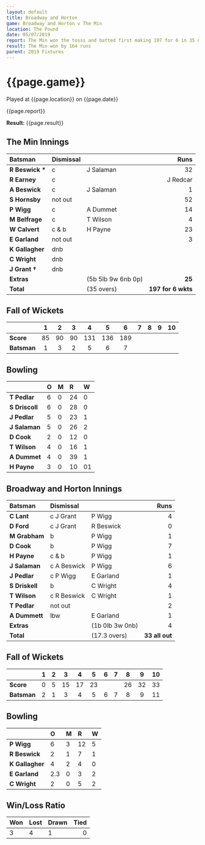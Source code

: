 ```yaml
---
layout: default
title: Broadway and Horton
game: Broadway and Horton v The Min
location: The Pound
date: 05/07/2019
report: The Min won the tosss and batted first making 197 for 6 in 35 overs. Broadway and Horton replied with 33 all out.
result: The Min won by 164 runs
parent: 2019 Fixtures
---
```


# {{page.game}}

Played at {{page.location}} on {{page.date}}

{{page.report}}

**Result:** {{page.result}}

## The Min Innings

| Batsman | Dismissal |  | Runs |
|:---|:---|---|---:|
| **R Beswick &#42;** | c | J Salaman | 32 | 
| **R Earney** | c |  | J Redcar | 43 |
| **A Beswick** | c | J Salaman | 1 | 
| **S Hornsby** | not out |  | 52 | 
| **P Wigg** | c | A Dummet | 14 | 
| **M Belfrage** | c | T Wilson | 4 | 
| **W Calvert** | c & b | H Payne | 23 | 
| **E Garland** | not out |   | 3 | 
| **K Gallagher** | dnb |  |  | 
| **C Wright** | dnb |  |  |
| **J Grant &#8224;** | dnb |  |  |
| **Extras** | | (5b 5lb 9w 6nb 0p) | **25** | 
| **Total** | | (35 overs) | **197 for 6 wkts** | 

## Fall of Wickets

| | 1 | 2 | 3 | 4 | 5 | 6 | 7 | 8 | 9 | 10 |
|---|:---:|:---:|:---:|:---:|:---:|:---:|:---:|:---:|:---:|:---:|
| **Score** | 85 | 90 | 90 | 131 | 136 | 189 |  |   |  |  | 
| **Batsman** | 1 | 3 | 2 | 5 | 6 | 7 |  |  |  |  | 

## Bowling

| | O | M | R | W |
|---|:---|:---|:---|:---|
| **T Pedlar** | 6 | 0 | 24 | 0 | 
| **S Driscoll** | 6 | 0 | 28 | 0 | 
| **J Pedlar** | 5 | 0 | 23 | 1 | 
| **J Salaman** | 5 | 0 | 26 | 2 | 
| **D Cook** | 2 | 0 | 12 | 0 |
| **T Wilson** | 4 | 0 | 16 | 1 |
| **A Dummet** | 4 | 0 | 39 | 1 |
| **H Payne** | 3 | 0 | 10 | 01 |

 ## Broadway and Horton Innings

| Batsman | Dismissal |  | Runs |
|:---|:---|---|---:|
| **C Lant** | c J Grant | P Wigg | 4 | 
| **D Ford** | c J Grant | R Beswick | 0 | 
| **M Grabham** | b | P Wigg | 1 | 
| **D Cook** | b | P Wigg | 7 | 
| **H Payne** | c & b | P Wigg | 1 | 
| **J Salaman** | c A Beswick | P Wigg | 6 | 
| **J Pedlar** | c P Wigg | E Garland | 1 | 
| **S Driskell** | b | C Wright | 4 | 
| **T Wilson** | c R Beswick | C Wright | 1 | 
| **T Pedlar** | not out |  | 2 | 
| **A Dummett** | lbw | E Garland | 1 | 
| **Extras** | | (1b 0lb 3w 0nb) | 4 | 
| **Total** | | (17.3 overs) | **33 all out** | 

## Fall of Wickets

| | 1 | 2 | 3 | 4 | 5 | 6 | 7 | 8 | 9 | 10 |
|---|:---:|:---:|:---:|:---:|:---:|:---:|:---:|:---:|:---:|:---:|
| **Score** | 0 | 5 | 15 | 17 | 23 |  |  | 26 | 32 | 33 |
| **Batsman** | 2 | 1 | 3 | 4 | 5 | 6 | 7 | 8 | 9 | 11 |

## Bowling

| | O | M | R | W |
|---|:---|:---|:---|:---|
| **P Wigg** | 6 | 3 | 12 | 5 | 
| **R Beswick** | 2 | 1 | 7 | 1 | 
| **K Gallagher** | 4 | 2 | 4 | 0 | 
| **E Garland** | 2.3 | 0 | 3 | 2 |
| **C Wright** | 2 | 0 | 5 | 2 |

## Win/Loss Ratio

| Won | Lost | Drawn | Tied |
|:---|:---|:---|---:|
| 3 | 4 | 1 | 0 |